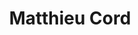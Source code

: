 ---
layout: page
title: Matthieu Cord
description: professor
img: 
importance: 9
category: member
---